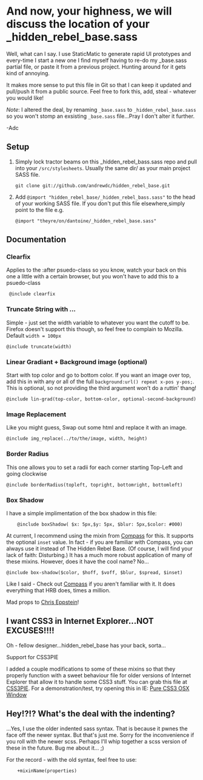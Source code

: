 And now, your highness, we will discuss the location of your _hidden_rebel_base.sass
=======================

Well, what can I say. I use StaticMatic to generate rapid UI prototypes and every-time I start a new one I find myself having to re-do my _base.sass partial file, or paste it from a previous project. Hunting around for it gets kind of annoying. 

It makes more sense to put this file in Git so that I can keep it updated and pull/push it from a public source. Feel free to fork this, add, steal - whatever you would like!

*Note*: I altered the deal, by renaming `_base.sass` to `_hidden_rebel_base.sass` so you won't stomp an exsisting `_base.sass` file...Pray I don't alter it further.

-Adc

## Setup

1. Simply lock tractor beams on this _hidden_rebel_bass.sass repo and pull into your `/src/stylesheets`. Usually the same dir/ as your main project SASS file.

     `git clone git://github.com/andrewdc/hidden_rebel_base.git`

2. Add `@import "hidden_rebel_base/_hidden_rebel_bass.sass"` to the head of your working SASS file. If you don't put this file elsewhere,simply point to the file e.g. 

     `@import "theyre/on/dantoine/_hidden_rebel_base.sass"`
         
## Documentation

### Clearfix

Applies to the :after psuedo-class so you know, watch your back on this one a little with a certain browser, but you won't have to add this to a psuedo-class

     @include clearfix

### Truncate String with ...

Simple - just set the width variable to whatever you want the cutoff to be. Firefox doesn't support this though, so feel free to complain to Mozilla. Default `width = 100px`

    @include truncate(width)     
     
### Linear Gradiant + Background image (optional)

Start with top color and go to bottom color. If you want an image over top, add this in with any or all of the full `background:url() repeat x-pos y-pos;`. This is optional, so not providing the third argument won't do a ruttin' thang!

    @include lin-grad(top-color, bottom-color, optional-second-background)

### Image Replacement

Like you might guess, Swap out some html and replace it with an image. 

    @include img_replace(../to/the/image, width, height)   
    
### Border Radius

This one allows you to set a radii for each corner starting Top-Left and going clockwise

	@include borderRadius(topleft, topright, bottomright, bottomleft)  

### Box Shadow

I have a simple implimentation of the box shadow in this file:

		@include boxShadow( $x: 5px,$y: 5px, $blur: 5px,$color: #000)

At current, I recommend using the mixin from [Compass](http://compass-style.org/docs/reference/compass/css3/box_shadow/) for this. It supports the optional `inset` value. In fact - if you are familiar with Compass, you can always use it instead of The Hidden Rebel Base. (Of course, I will find your lack of faith: Disturbing.) It has a much more robust application of many of these mixins. However, does it have the cool name? No...

	@include box-shadow($color, $hoff, $voff, $blur, $spread, $inset)
	 
Like I said - Check out [Compass](http://compass-style.org/) if you aren't familiar with it. It does everything that HRB does, times a million. 

Mad props to [Chris Eppstein](http://chriseppstein.github.com/)!

## I want CSS3 in Internet Explorer...NOT EXCUSES!!!!

Oh - fellow designer...hidden_rebel_base has your back, sorta...

Support for CSS3PIE

I added a couple modifications to some of these mixins so that they properly function with a sweet behaviour file for older versions of Internet Explorer that allow it to handle some CSS3 stuff. You can grab this file at [CSS3PIE](http://css3pie.com/). For a demonstration/test, try opening this in IE: [Pure CSS3 OSX Window](http://dl.dropbox.com/u/3153617/interfaces/spice/site/index.html) 
      
## Hey!?!? What's the deal with the indenting?

...Yes, I use the older indented sass syntax. That is because it pwnes the face off the newer syntax. But that's just me. Sorry for the inconvenience if you roll with the newer scss. Perhaps I'll whip together a scss version of these in the future. Bug me about it... ;)

For the record - with the old syntax, feel free to use:

		+mixinName(properties)



